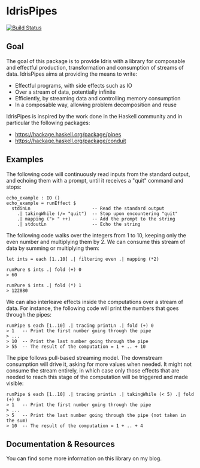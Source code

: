 # IdrisPipes

[![Build Status](https://travis-ci.org/QuentinDuval/IdrisPipes.svg?branch=master)](https://travis-ci.org/QuentinDuval/IdrisPipes)

## Goal

The goal of this package is to provide Idris with a library for composable and effectful production, transformation and consumption of streams of data. IdrisPipes aims at providing the means to write:

* Effectful programs, with side effects such as IO
* Over a stream of data, potentially infinite
* Efficiently, by streaming data and controlling memory consumption
* In a composable way, allowing problem decomposition and reuse

IdrisPipes is inspired by the work done in the Haskell community and in particular the following packages:

* https://hackage.haskell.org/package/pipes
* https://hackage.haskell.org/package/conduit

## Examples

The following code will continuously read inputs from the standard output, and echoing them with a prompt, until it receives a "quit" command and stops:

    echo_example : IO ()
    echo_example = runEffect $
      stdinLn                       -- Read the standard output
        .| takingWhile (/= "quit")  -- Stop upon encountering "quit"
        .| mapping ("> " ++)        -- Add the prompt to the string
        .| stdoutLn                 -- Echo the string

The following code walks over the integers from 1 to 10, keeping only the even number and multiplying them by 2. We can consume this stream of data by summing or multiplying them:

    let ints = each [1..10] .| filtering even .| mapping (*2)

    runPure $ ints .| fold (+) 0
    > 60

    runPure $ ints .| fold (*) 1
    > 122880

We can also interleave effects inside the computations over a stream of data. For instance, the following code will print the numbers that goes through the pipes:

    runPipe $ each [1..10] .| tracing printLn .| fold (+) 0
    > 1   -- Print the first number going through the pipe
    > ...
    > 10  -- Print the last number going through the pipe
    > 55  -- The result of the computation = 1 + .. + 10

The pipe follows pull-based streaming model. The downstream consumption will drive it, asking for more values when needed. It might not consume the stream entirely, in which case only those effects that are needed to reach this stage of the computation will be triggered and made visible:

    runPipe $ each [1..10] .| tracing printLn .| takingWhile (< 5) .| fold (+) 0
    > 1   -- Print the first number going through the pipe
    > ...
    > 5   -- Print the last number going through the pipe (not taken in the sum)
    > 10  -- The result of the computation = 1 + .. + 4

## Documentation & Resources

You can find some more information on this library on my blog.
